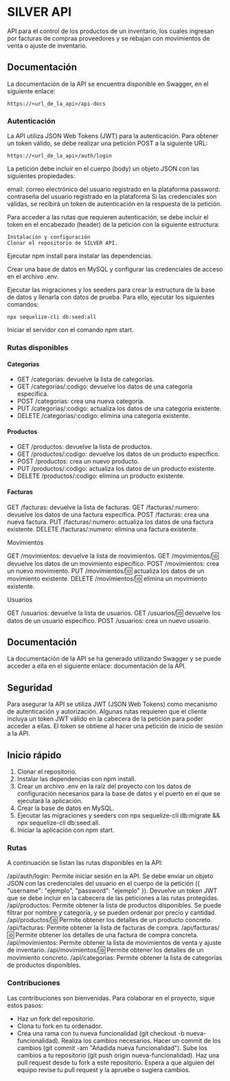 # SILVER API

API para el control de los productos de un inventario, los cuales ingresan por facturas de compraa proveedores y se rebajan con movimientos de venta o ajuste de inventario.

## Documentación
La documentación de la API se encuentra disponible en Swagger, en el siguiente enlace:

```https://<url_de_la_api>/api-docs```

### Autenticación

La API utiliza JSON Web Tokens (JWT) para la autenticación. Para obtener un token válido, se debe realizar una petición POST a la siguiente URL:

```https://<url_de_la_api>/auth/login```

La petición debe incluir en el cuerpo (body) un objeto JSON con las siguientes propiedades:

email: correo electrónico del usuario registrado en la plataforma
password: contraseña del usuario registrado en la plataforma
Si las credenciales son válidas, se recibirá un token de autenticación en la respuesta de la petición.

Para acceder a las rutas que requieren autenticación, se debe incluir el token en el encabezado (header) de la petición con la siguiente estructura:

```Authorization: Bearer <token>
Instalación y configuración
Clonar el repositorio de SILVER API.
```

Ejecutar npm install para instalar las dependencias.

Crear una base de datos en MySQL y configurar las credenciales de acceso en el archivo .env.

Ejecutar las migraciones y los seeders para crear la estructura de la base de datos y llenarla con datos de prueba. Para ello, ejecutar los siguientes comandos:

```npx sequelize-cli db:migrate
npx sequelize-cli db:seed:all 
```
Iniciar el servidor con el comando npm start.


### Rutas disponibles

#### Categorías

- GET /categorias: devuelve la lista de categorías.
- GET /categorias/:codigo: devuelve los datos de una categoría específica.
- POST /categorias: crea una nueva categoría.
- PUT /categorias/:codigo: actualiza los datos de una categoría existente.
- DELETE /categorias/:codigo: elimina una categoría existente.

#### Productos

- GET /productos: devuelve la lista de productos.
- GET /productos/:codigo: devuelve los datos de un producto específico.
- POST /productos: crea un nuevo producto.
- PUT /productos/:codigo: actualiza los datos de un producto existente.
- DELETE /productos/:codigo: elimina un producto existente.

#### Facturas

GET /facturas: devuelve la lista de facturas.
GET /facturas/:numero: devuelve los datos de una factura específica.
POST /facturas: crea una nueva factura.
PUT /facturas/:numero: actualiza los datos de una factura existente.
DELETE /facturas/:numero: elimina una factura existente.

Movimientos

GET /movimientos: devuelve la lista de movimientos.
GET /movimientos/:id: devuelve los datos de un movimiento específico.
POST /movimientos: crea un nuevo movimiento.
PUT /movimientos/:id: actualiza los datos de un movimiento existente.
DELETE /movimientos/:id: elimina un movimiento existente.

Usuarios

GET /usuarios: devuelve la lista de usuarios.
GET /usuarios/:id: devuelve los datos de un usuario específico.
POST /usuarios: crea un nuevo usuario.

## Documentación

La documentación de la API se ha generado utilizando Swagger y se puede acceder a ella en el siguiente enlace: documentación de la API.

## Seguridad

Para asegurar la API se utiliza JWT (JSON Web Tokens) como mecanismo de autenticación y autorización. Algunas rutas requieren que el cliente incluya un token JWT válido en la cabecera de la petición para poder acceder a ellas. El token se obtiene al hacer una petición de inicio de sesión a la API.

## Inicio rápido

1. Clonar el repositorio.
2. Instalar las dependencias con npm install.
3. Crear un archivo .env en la raíz del proyecto con los datos de configuración necesarios para la base de datos y el puerto en el que se ejecutará la aplicación.
4. Crear la base de datos en MySQL.
5. Ejecutar las migraciones y seeders con npx sequelize-cli db:migrate && npx sequelize-cli db:seed:all.
6. Iniciar la aplicación con npm start.

### Rutas

A continuación se listan las rutas disponibles en la API:

/api/auth/login: Permite iniciar sesión en la API. Se debe enviar un objeto JSON con las credenciales del usuario en el cuerpo de la petición ({ "username": "ejemplo", "password": "ejemplo" }). Devuelve un token JWT que se debe incluir en la cabecera de las peticiones a las rutas protegidas.
/api/productos: Permite obtener la lista de productos disponibles. Se puede filtrar por nombre y categoría, y se pueden ordenar por precio y cantidad.
/api/productos/:id: Permite obtener los detalles de un producto concreto.
/api/facturas: Permite obtener la lista de facturas de compra.
/api/facturas/:id: Permite obtener los detalles de una factura de compra concreta.
/api/movimientos: Permite obtener la lista de movimientos de venta y ajuste de inventario.
/api/movimientos/:id: Permite obtener los detalles de un movimiento concreto.
/api/categorias: Permite obtener la lista de categorías de productos disponibles.

### Contribuciones

Las contribuciones son bienvenidas. Para colaborar en el proyecto, sigue estos pasos:

- Haz un fork del repositorio.
- Clona tu fork en tu ordenador.
- Crea una rama con tu nueva funcionalidad (git checkout -b nueva-funcionalidad).
Realiza los cambios necesarios.
Hacer un commit de los cambios (git commit -am "Añadida nueva funcionalidad").
Sube los cambios a tu repositorio (git push origin nueva-funcionalidad).
Haz una pull request desde tu fork a este repositorio.
Espera a que alguien del equipo revise tu pull request y la apruebe o sugiera cambios.